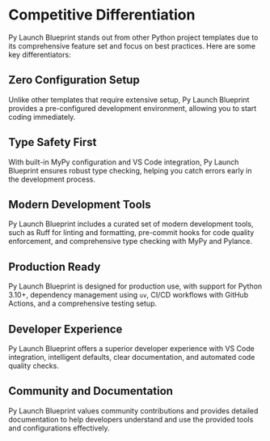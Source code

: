 # Competitive Differentiation

Py Launch Blueprint stands out from other Python project templates due to its comprehensive feature set and focus on best practices. Here are some key differentiators:

## Zero Configuration Setup

Unlike other templates that require extensive setup, Py Launch Blueprint provides a pre-configured development environment, allowing you to start coding immediately.

## Type Safety First

With built-in MyPy configuration and VS Code integration, Py Launch Blueprint ensures robust type checking, helping you catch errors early in the development process.

## Modern Development Tools

Py Launch Blueprint includes a curated set of modern development tools, such as Ruff for linting and formatting, pre-commit hooks for code quality enforcement, and comprehensive type checking with MyPy and Pylance.

## Production Ready

Py Launch Blueprint is designed for production use, with support for Python 3.10+, dependency management using `uv`, CI/CD workflows with GitHub Actions, and a comprehensive testing setup.

## Developer Experience

Py Launch Blueprint offers a superior developer experience with VS Code integration, intelligent defaults, clear documentation, and automated code quality checks.

## Community and Documentation

Py Launch Blueprint values community contributions and provides detailed documentation to help developers understand and use the provided tools and configurations effectively.
